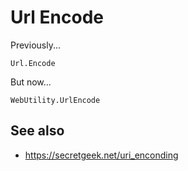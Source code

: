 # Url Encode

Previously...

    Url.Encode

But now...

    WebUtility.UrlEncode

## See also

 * <https://secretgeek.net/uri_enconding>